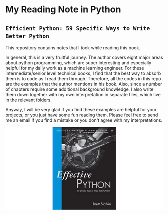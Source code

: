 # My Reading Note in Python

## `Efficient Python: 59 Specific Ways to Write Better Python`

This repository contains notes that I took while reading this book.

In general, this is a very fruitful journey. The author covers eight major areas about python programming, 
which are super interesting and especially helpful for my daily work as a machine learning engineer. 
For these intermediate/senior level technical books, I find that the best way to absorb them is to code as I read them through. 
Therefore, all the codes in this repo are the examples that the author mentions in his book. 
Also, since a number of chapters require some additional background knowledge, I also write them down together with my own interpretation in separate files, which live in the relevant folders.

Anyway, I will be very glad if you find these examples are helpful for your projects, or you just have some fun reading them.
Please feel free to send me an email if you find a mistake or you don't agree with my interpretations. 

![book_cover](./src/cover.jpg)
